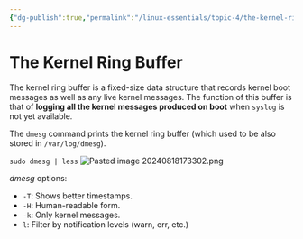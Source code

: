 ```yaml
---
{"dg-publish":true,"permalink":"/linux-essentials/topic-4/the-kernel-ring-buffer/"}
---
```


# The Kernel Ring Buffer
The kernel ring buffer is a fixed-size data structure that records kernel boot messages as well as any live kernel messages. The function of this buffer is that of **logging all the kernel messages produced on boot** when `syslog` is not yet available.

The `dmesg` command prints the kernel ring buffer (which used to be also stored in `/var/log/dmesg`).

`sudo dmesg | less`
![Pasted image 20240818173302.png](/img/user/Linux%20Essentials/Topic%204/Topic4%20reference%20images/Pasted%20image%2020240818173302.png)

_dmesg_ options:
- `-T`: Shows better timestamps.
- `-H`: Human-readable form.
- `-k`: Only kernel messages.
- `l`: Filter by notification levels (warn, err, etc.)

